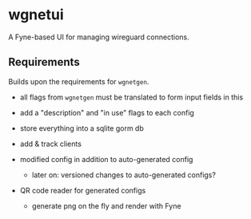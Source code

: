 # wgnetui

A Fyne-based UI for managing wireguard connections.

## Requirements

Builds upon the requirements for `wgnetgen`.

- all flags from `wgnetgen` must be translated to form input fields in this

- add a "description" and "in use" flags to each config
- store everything into a sqlite gorm db
- add & track clients
- modified config in addition to auto-generated config
  - later on: versioned changes to auto-generated configs?
- QR code reader for generated configs
  - generate png on the fly and render with Fyne
